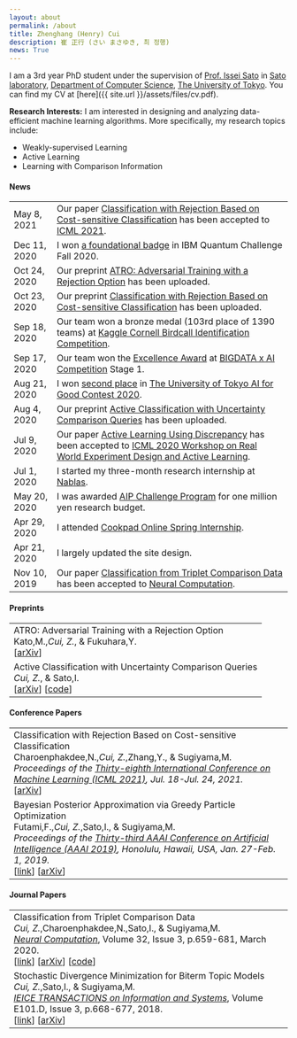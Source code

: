 ```yaml
---
layout: about
permalink: /about
title: Zhenghang (Henry) Cui
description: 崔 正行 (さい まさゆき, 최 정행)
news: True
---
```


I am a 3rd year PhD student under the supervision of
[Prof. Issei Sato](http://www.ms.k.u-tokyo.ac.jp/sato) in
[Sato laboratory](https://www.ml.is.s.u-tokyo.ac.jp),
[Department of Computer Science](https://www.is.s.u-tokyo.ac.jp/english),
[The University of Tokyo](https://www.u-tokyo.ac.jp/en/index.html).
You can find my CV at [here]({{ site.url }}/assets/files/cv.pdf).

**Research Interests:**
I am interested in designing and analyzing data-efficient machine learning algorithms.
More specifically, my research topics include:
- Weakly-supervised Learning
- Active Learning
- Learning with Comparison Information

<div class='news'>
  <h4><b>News</b></h4>
  <table>
    <tr>
      <td class='date'>May 8, 2021</td>
      <td class='announcement'>
        Our paper <a href='https://arxiv.org/abs/2010.11748'>Classification with Rejection Based on Cost-sensitive Classification</a>
        has been accepted to
        <a href='https://icml.cc'>ICML 2021</a>.
      </td>
    </tr>
    <tr>
      <td class='date'>Dec 11, 2020</td>
      <td class='announcement'>
        I won <a href='https://www.youracclaim.com/users/zchenry/badges'>a foundational badge</a> in IBM Quantum Challenge Fall 2020.
      </td>
    </tr>
    <tr>
      <td class='date'>Oct 24, 2020</td>
      <td class='announcement'>
        Our preprint <a href='https://arxiv.org/abs/2010.12905'>ATRO: Adversarial Training with a Rejection Option</a>
        has been uploaded.
      </td>
    </tr>
    <tr>
      <td class='date'>Oct 23, 2020</td>
      <td class='announcement'>
        Our preprint <a href='https://arxiv.org/abs/2010.11748'>Classification with Rejection Based on Cost-sensitive Classification</a>
        has been uploaded.
      </td>
    </tr>
    <tr>
      <td class='date'>Sep 18, 2020</td>
      <td class='announcement'>
	    Our team won a bronze medal (103rd place of 1390 teams) at <a href='https://www.kaggle.com/c/birdsong-recognition'>Kaggle Cornell Birdcall Identification Competition</a>.
      </td>
    </tr>
    <tr>
      <td class='date'>Sep 17, 2020</td>
      <td class='announcement'>
	    Our team won the <a href='https://ai-competition.biz/stage1-result/'>Excellence Award</a> at <a href='https://ai-competition.biz/'>BIGDATA x AI Competition</a> Stage 1.
      </td>
    </tr>
    <tr>
      <td class='date'>Aug 21, 2020</td>
      <td class='announcement'>
        I won <a href='https://zchenry.github.io/assets/files/UTAI4Good2020.pdf'>second place</a> in <a href='https://www.facebook.com/UTAI4Good'>The University of Tokyo AI for Good Contest 2020</a>.
      </td>
    </tr>
    <tr>
      <td class='date'>Aug 4, 2020</td>
      <td class='announcement'>
        Our preprint <a href='https://arxiv.org/abs/2008.00645'>Active Classification with Uncertainty Comparison Queries</a>
        has been uploaded.
      </td>
    </tr>
    <tr>
      <td class='date'>Jul 9, 2020</td>
      <td class='announcement'>
        Our paper <a href='https://realworldml.github.io/files/cr/7_cui_paper.pdf'>Active Learning Using Discrepancy</a>
        has been accepted to
        <a href='https://realworldml.github.io/'>ICML 2020 Workshop on Real World Experiment Design and Active Learning</a>.
      </td>
    </tr>
    <tr>
      <td class='date'>Jul 1, 2020</td>
      <td class='announcement'>
        I started my three-month research internship at <a href='https://www.nablas.com'>Nablas</a>.
      </td>
    </tr>
    <tr>
      <td class='date'>May 20, 2020</td>
      <td class='announcement'>
	    I was awarded <a href='https://www.jst.go.jp/kisoken/aip/program/wakate/challenge/index.html'>AIP Challenge Program</a> for one million yen research budget.
      </td>
    </tr>
    <tr>
      <td class='date'>Apr 29, 2020</td>
      <td class='announcement'>
        I attended <a href='https://internship.cookpad.com'>Cookpad Online Spring Internship</a>.
      </td>
    </tr>
    <tr>
      <td class='date'>Apr 21, 2020</td>
      <td class='announcement'>I largely updated the site design.</td>
    </tr>
    <tr>
      <td class='date'>Nov 10, 2019</td>
      <td class='announcement'>
        Our paper <a href='https://arxiv.org/abs/1907.10225'>Classification from Triplet Comparison Data</a>
        has been accepted to
        <a href='https://www.mitpressjournals.org/loi/neco'>Neural Computation</a>.
      </td>
    </tr>
  </table>
</div>

<div class='news'>
  <h4><b>Preprints</b></h4>
  <table>
    <tr>
      <td>ATRO: Adversarial Training with a Rejection Option<br>
      Kato,M.,<i>Cui, Z.</i>, & Fukuhara,Y.<br>
      [<a href='https://arxiv.org/abs/2010.12905'>arXiv</a>]</td>
    </tr>
    <tr>
      <td>Active Classification with Uncertainty Comparison Queries<br>
      <i>Cui, Z.</i>, & Sato,I.<br>
      [<a href='https://arxiv.org/abs/2008.00645'>arXiv</a>]
      [<a href='https://github.com/zchenry/uncertainty-comparison'>code</a>]</td>
    </tr>
  </table>

  <h4><b>Conference Papers</b></h4>
  <table>
    <tr>
      <td>Classification with Rejection Based on Cost-sensitive Classification<br>
      Charoenphakdee,N.,<i>Cui, Z.</i>,Zhang,Y., & Sugiyama,M.<br>
      <em>Proceedings of the <a href='https://icml.cc'>Thirty-eighth International Conference on Machine Learning (ICML 2021)</a>, Jul. 18-Jul. 24, 2021.</em><br>
      [<a href='https://arxiv.org/abs/2010.11748'>arXiv</a>]</td>
    </tr>
    <tr>
      <td>Bayesian Posterior Approximation via Greedy Particle Optimization<br>
      Futami,F.,<i>Cui, Z.</i>,Sato,I., & Sugiyama,M.<br>
      <em>Proceedings of the <a href='https://aaai.org/Conferences/AAAI-19'>Thirty-third AAAI Conference on Artificial Intelligence (AAAI 2019)</a>, Honolulu, Hawaii, USA, Jan. 27-Feb. 1, 2019.</em><br>
      [<a href='https://www.aaai.org/ojs/index.php/AAAI/article/view/4241'>link</a>]
      [<a href='https://arxiv.org/abs/1805.07912'>arXiv</a>]</td>
    </tr>
  </table>

  <h4><b>Journal Papers</b></h4>
  <table>
    <tr>
      <td>Classification from Triplet Comparison Data<br>
      <i>Cui, Z.</i>,Charoenphakdee,N.,Sato,I., & Sugiyama,M.<br>
      <em><a href='https://www.mitpressjournals.org/loi/neco'>Neural Computation</a></em>,
      Volume 32, Issue 3, p.659-681, March 2020.<br>
      [<a href='https://www.mitpressjournals.org/doi/full/10.1162/neco_a_01262'>link</a>]
      [<a href='https://arxiv.org/abs/1907.10225'>arXiv</a>]
      [<a href='https://github.com/zchenry/triplet_classification'>code</a>]</td>
    </tr>
    <tr>
      <td>Stochastic Divergence Minimization for Biterm Topic Models<br>
      <i>Cui, Z.</i>,Sato,I., & Sugiyama,M.<br>
      <em><a href='https://www.jstage.jst.go.jp/browse/transinf'>IEICE TRANSACTIONS on Information and Systems</a></em>, Volume E101.D, Issue 3, p.668-677, 2018.<br>
      [<a href='https://www.jstage.jst.go.jp/article/transinf/E101.D/3/E101.D_2017EDP7310/_article/-char/en'>link</a>]
      [<a href='https://arxiv.org/abs/1705.00394'>arXiv</a>]</td>
    </tr>
  </table>
</div>
